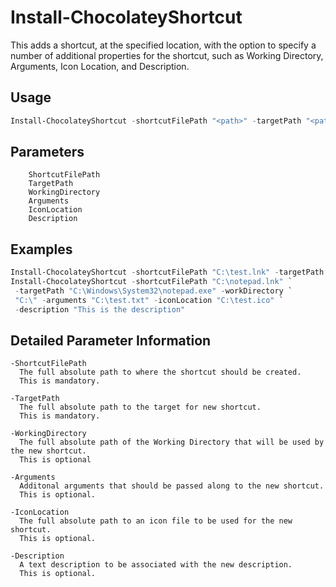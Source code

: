 # Install-ChocolateyShortcut
This adds a shortcut, at the specified location, with the option to specify 
a number of additional properties for the shortcut, such as Working Directory,
Arguments, Icon Location, and Description.

## Usage

```powershell
Install-ChocolateyShortcut -shortcutFilePath "<path>" -targetPath "<path>"
```

## Parameters
```
    ShortcutFilePath
    TargetPath
    WorkingDirectory
    Arguments
    IconLocation
    Description
```

## Examples

```powershell
Install-ChocolateyShortcut -shortcutFilePath "C:\test.lnk" -targetPath "C:\test.exe"
Install-ChocolateyShortcut -shortcutFilePath "C:\notepad.lnk" `
 -targetPath "C:\Windows\System32\notepad.exe" -workDirectory `
 "C:\" -arguments "C:\test.txt" -iconLocation "C:\test.ico" `
 -description "This is the description"
```

## Detailed Parameter Information

```
-ShortcutFilePath
  The full absolute path to where the shortcut should be created.  
  This is mandatory.

-TargetPath
  The full absolute path to the target for new shortcut.  
  This is mandatory.

-WorkingDirectory
  The full absolute path of the Working Directory that will be used by the new shortcut.  
  This is optional

-Arguments
  Additonal arguments that should be passed along to the new shortcut.  
  This is optional.

-IconLocation
  The full absolute path to an icon file to be used for the new shortcut.  
  This is optional.

-Description
  A text description to be associated with the new description.  
  This is optional.
```